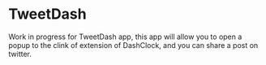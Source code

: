 TweetDash
=========

Work in progress for TweetDash app, this app will allow you to open a popup to the clink of extension of DashClock, and you can share a post on twitter.
